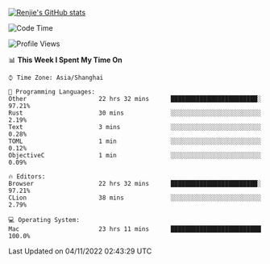 [![Renjie's GitHub stats](https://github-readme-stats.vercel.app/api?username=liurenjie1024&show_icons=true&theme=chartreuse-dark)](https://github.com/anuraghazra/github-readme-stats)

<!--START_SECTION:waka-->
![Code Time](http://img.shields.io/badge/Code%20Time-292%20hrs%2020%20mins-blue)

![Profile Views](http://img.shields.io/badge/Profile%20Views-18-blue)

📊 **This Week I Spent My Time On** 

```text
⌚︎ Time Zone: Asia/Shanghai

💬 Programming Languages: 
Other                    22 hrs 32 mins      ████████████████████████░   97.21% 
Rust                     30 mins             ░░░░░░░░░░░░░░░░░░░░░░░░░   2.19% 
Text                     3 mins              ░░░░░░░░░░░░░░░░░░░░░░░░░   0.28% 
TOML                     1 min               ░░░░░░░░░░░░░░░░░░░░░░░░░   0.12% 
ObjectiveC               1 min               ░░░░░░░░░░░░░░░░░░░░░░░░░   0.09%

🔥 Editors: 
Browser                  22 hrs 32 mins      ████████████████████████░   97.21% 
CLion                    38 mins             ░░░░░░░░░░░░░░░░░░░░░░░░░   2.79%

💻 Operating System: 
Mac                      23 hrs 11 mins      █████████████████████████   100.0%

```


 Last Updated on 04/11/2022 02:43:29 UTC
<!--END_SECTION:waka-->

